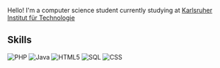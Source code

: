 Hello!
I'm a computer science student currently studying at [Karlsruher Institut für Technologie](https://kit.edu)

## Skills
![PHP](https://img.shields.io/badge/-PHP-333333?style=flat&logo=php)
![Java](https://img.shields.io/badge/-Java-333333?style=flat&logo=java)
![HTML5](https://img.shields.io/badge/-HTML5-333333?style=flat&logo=html5)
![SQL](https://img.shields.io/badge/-SQL-333333?style=flat&logo=PostgreSQL)
![CSS](https://img.shields.io/badge/-CSS-333333?style=flat&logo=css)

